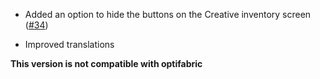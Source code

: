 - Added an option to hide the buttons on the Creative inventory screen ([#34](https://github.com/xiaocihua/stack-to-nearby-chests/issues/34))

- Improved translations

**This version is not compatible with optifabric**
